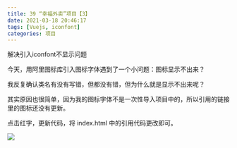 ```yaml
---
title: 39 “幸福外卖”项目【3】
date: 2021-03-18 20:46:17
tags: [Vuejs, iconfont]
categories: 项目
---
```


解决引入iconfont不显示问题

<!-- more -->

今天，用阿里图标库引入图标字体遇到了一个小问题：图标显示不出来？

我反复确认类名有没有写错，但都没有错，但为什么就是显示不出来呢？

其实原因也很简单，因为我的图标字体不是一次性导入项目中的，所以引用的链接里的图标还没有更新。

点击红字，更新代码，将 index.html 中的引用代码更改即可。

![](https://gitee.com/gainmore/imglib/raw/master/img/20210318205138.png)